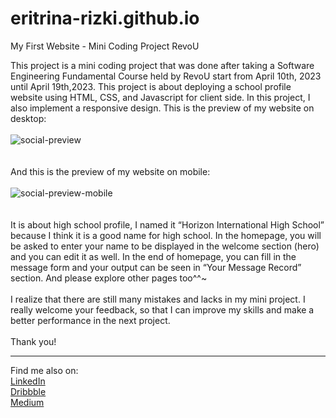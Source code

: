 # eritrina-rizki.github.io
My First Website - Mini Coding Project RevoU

This project is a mini coding project that was done after taking a Software Engineering Fundamental Course held by RevoU start from April 10th, 2023 until April 19th,2023. This project is about deploying a school profile website using HTML, CSS, and Javascript for client side. In this project, I also implement a responsive design. This is the preview of my website on desktop:
<br><br>
![social-preview](https://user-images.githubusercontent.com/129740560/232855683-6f139a4d-34b6-4e13-89ae-4d277a939732.png)
<br><br><br>
And this is the preview of my website on mobile:
<br><br>
![social-preview-mobile](https://user-images.githubusercontent.com/129740560/232857916-8240df6d-934f-4ea6-8ec2-6b704698e239.png)
<br><br><br>
It is about high school profile, I named it “Horizon International High School” because I think it is a good name for high school. In the homepage, you will be asked to enter your name to be displayed in the welcome section (hero) and you can edit it as well. In the end of homepage, you can fill in the message form and your output can be seen in “Your Message Record” section. And please explore other pages too^^~
<br><br>
I realize that there are still many mistakes and lacks in my mini project. I really welcome your feedback, so that I can improve my skills and make a better performance in the next project.
<br><br>
Thank you!
<br><hr>
Find me also on:
<br>
<a href="https://linkedin.com/in/eritrina-rizki-chairani">LinkedIn</a>
<br>
<a href="https://dribbble.com/eritrina_rizki">Dribbble</a>
<br>
<a href="https://medium.com/@eritrina-rizki">Medium</a>
